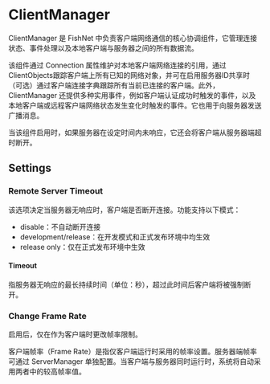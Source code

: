 # ClientManager

​​ClientManager 是 FishNet 中负责客户端网络通信的核心协调组件​​，它管理连接状态、事件处理以及本地客户端与服务器之间的所有数据流。

该组件通过 ​​Connection​​ 属性维护对本地客户端网络连接的引用，通过 ​​ClientObjects​​ 跟踪客户端上所有已知的网络对象，并可在启用服务器ID共享时（可选）通过客户端连接字典跟踪所有当前已连接的客户端。此外，ClientManager 还提供多种实用事件，例如客户端认证成功时触发的事件，以及本地客户端或远程客户端网络状态发生变化时触发的事件。它也用于向服务器发送广播消息。

当该组件启用时，如果服务器在设定时间内未响应，它还会将客户端从服务器端超时断开。

## Settings

### Remote Server Timeout

该选项决定当服务器无响应时，客户端是否断开连接。功能支持以下模式：

- disable​​：不自动断开连接
- ​​development/release​​：在开发模式和正式发布环境中均生效
- ​​release only​​：仅在正式发布环境中生效

#### Timeout

指服务器无响应的最长持续时间（单位：秒），超过此时间后客户端将被强制断开。

### Change Frame Rate

启用后，仅在作为客户端时更改帧率限制。

​​客户端帧率（Frame Rate）是指仅客户端运行时采用的帧率设置。服务器端帧率可通过 ServerManager 单独配置。当客户端与服务器同时运行时，系统将自动采用两者中的较高帧率值。
